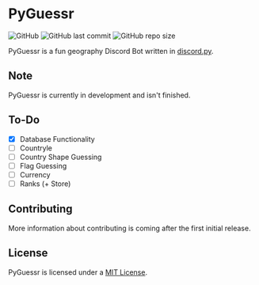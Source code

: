 # PyGuessr

![GitHub](https://img.shields.io/github/license/coreyhsGames/PyGuessr)
![GitHub last commit](https://img.shields.io/github/last-commit/coreyhsGames/PyGuessr)
![GitHub repo size](https://img.shields.io/github/repo-size/coreyhsGames/PyGuessr)
 
PyGuessr is a fun geography Discord Bot written in [discord.py](https://github.com/Rapptz/discord.py).

## Note
PyGuessr is currently in development and isn't finished.

## To-Do
- [x] Database Functionality
- [ ] Countryle
- [ ] Country Shape Guessing
- [ ] Flag Guessing
- [ ] Currency
- [ ] Ranks (+ Store)

## Contributing
More information about contributing is coming after the first initial release.

## License
PyGuessr is licensed under a [MIT License](https://github.com/coreyhsGames/PyGuessr/blob/main/LICENSE).
